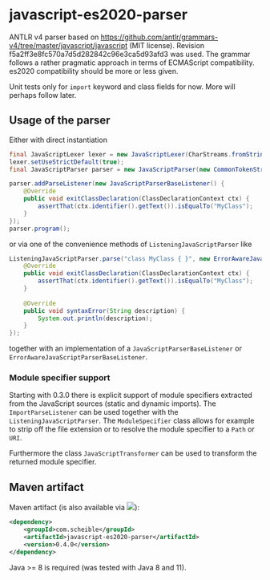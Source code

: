 # javascript-es2020-parser

ANTLR v4 parser based on https://github.com/antlr/grammars-v4/tree/master/javascript/javascript (MIT license).
Revision f5a2ff3e8fc570a7d5d282842c96e3ca5d93afd3 was used.
The grammar follows a rather pragmatic approach in terms of ECMAScript compatibility.
es2020 compatibility should be more or less given.

Unit tests only for `import` keyword and class fields for now. More will perhaps follow later.

## Usage of the parser

Either with direct instantiation

```java
final JavaScriptLexer lexer = new JavaScriptLexer(CharStreams.fromString("class MyClass { }"));
lexer.setUseStrictDefault(true);
final JavaScriptParser parser = new JavaScriptParser(new CommonTokenStream(lexer));

parser.addParseListener(new JavaScriptParserBaseListener() {
	@Override
	public void exitClassDeclaration(ClassDeclarationContext ctx) {
		assertThat(ctx.identifier().getText()).isEqualTo("MyClass");
	}
});
parser.program();
```

or via one of the convenience methods of `ListeningJavaScriptParser` like

```java
ListeningJavaScriptParser.parse("class MyClass { }", new ErrorAwareJavaScriptParserBaseListener() {
	@Override
	public void exitClassDeclaration(ClassDeclarationContext ctx) {
		assertThat(ctx.identifier().getText()).isEqualTo("MyClass");
	}
	
	@Override
	public void syntaxError(String description) {
		System.out.println(description);
	}
});
```

together with an implementation of a `JavaScriptParserBaseListener` or `ErrorAwareJavaScriptParserBaseListener`.

### Module specifier support

Starting with 0.3.0 there is explicit support of module specifiers extracted from the JavaScript sources (static and dynamic imports).
The `ImportParseListener` can be used together with the `ListeningJavaScriptParser`.
The `ModuleSpecifier` class allows for example to strip off the file extension or to resolve the module specifier to a `Path` or `URI`.

Furthermore the class `JavaScriptTransformer` can be used to transform the returned module specifier.

## Maven artifact

Maven artifact (is also available via [![](https://jitpack.io/v/janScheible/javascript-es2020-parser.svg)](https://jitpack.io/#janScheible/javascript-es2020-parser)):

```xml
<dependency>
	<groupId>com.scheible</groupId>
	<artifactId>javascript-es2020-parser</artifactId>
	<version>0.4.0</version>
</dependency>
```

Java >= 8 is required (was tested with Java 8 and 11).
